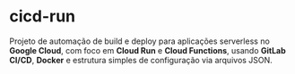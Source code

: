 # cicd-run
Projeto de automação de build e deploy para aplicações serverless no **Google Cloud**, com foco em **Cloud Run** e **Cloud Functions**, usando **GitLab CI/CD**, **Docker** e estrutura simples de configuração via arquivos JSON.
